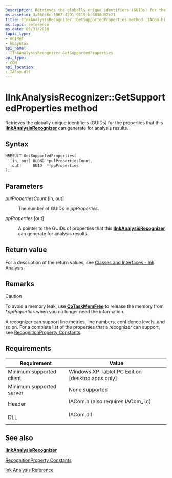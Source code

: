 ```yaml
---
Description: Retrieves the globally unique identifiers (GUIDs) for the properties that this IInkAnalysisRecognizer can generate for analysis results.
ms.assetid: 3a36bc6c-5067-4291-9119-bc6836d32c21
title: IInkAnalysisRecognizer::GetSupportedProperties method (IACom.h)
ms.topic: reference
ms.date: 05/31/2018
topic_type: 
- APIRef
- kbSyntax
api_name: 
- IInkAnalysisRecognizer.GetSupportedProperties
api_type: 
- COM
api_location: 
- IACom.dll
---
```


# IInkAnalysisRecognizer::GetSupportedProperties method

Retrieves the globally unique identifiers (GUIDs) for the properties that this [**IInkAnalysisRecognizer**](iinkanalysisrecognizer.md) can generate for analysis results.

## Syntax


```C++
HRESULT GetSupportedProperties(
  [in, out] ULONG *pulPropertiesCount,
  [out]     GUID  **ppProperties
);
```



## Parameters

<dl> <dt>

*pulPropertiesCount* \[in, out\]
</dt> <dd>

The number of GUIDs in *ppProperties*.

</dd> <dt>

*ppProperties* \[out\]
</dt> <dd>

A pointer to the GUIDs of properties that this [**IInkAnalysisRecognizer**](iinkanalysisrecognizer.md) can generate for analysis results.

</dd> </dl>

## Return value

For a description of the return values, see [Classes and Interfaces - Ink Analysis](classes-and-interfaces---ink-analysis.md).

## Remarks

> [!Caution]  
> To avoid a memory leak, use [**CoTaskMemFree**](/windows/desktop/api/combaseapi/nf-combaseapi-cotaskmemfree) to release the memory from \**ppProperties* when you no longer need the information.

 

A recognizer can support line metrics, line numbers, confidence levels, and so on. For a complete list of the properties that a recognizer can support, see [RecognitionProperty Constants](recognitionproperty-constants.md).

## Requirements



| Requirement | Value |
|-------------------------------------|---------------------------------------------------------------------------------------------------------------|
| Minimum supported client<br/> | Windows XP Tablet PC Edition \[desktop apps only\]<br/>                                                 |
| Minimum supported server<br/> | None supported<br/>                                                                                     |
| Header<br/>                   | <dl> <dt>IACom.h (also requires IACom\_i.c)</dt> </dl> |
| DLL<br/>                      | <dl> <dt>IACom.dll</dt> </dl>                          |



## See also

<dl> <dt>

[**IInkAnalysisRecognizer**](iinkanalysisrecognizer.md)
</dt> <dt>

[RecognitionProperty Constants](recognitionproperty-constants.md)
</dt> <dt>

[Ink Analysis Reference](ink-analysis-reference.md)
</dt> </dl>

 

